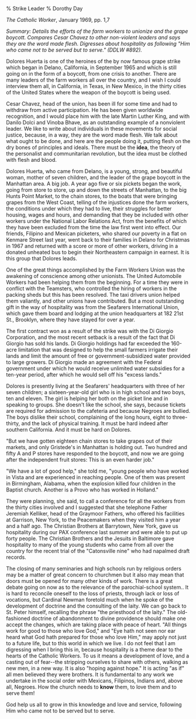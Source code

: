 % Strike Leader
% Dorothy Day

*The Catholic Worker*, January 1969, pp. 1,7

*Summary: Details the efforts of the farm workers to unionize and the
grape boycott. Compares Cesar Chavez to other non-violent leaders and
says they are the word made flesh. Digresses about hospitality as
following "Him who came not to be served but to serve." (DDLW \#892).*

Dolores Huerta is one of the heroines of the by now famous grape strike
which began in Delano, California, in September 1965 and which is still
going on in the form of a boycott, from one crisis to another. There are
many leaders of the farm workers all over the country, and I wish I
could interview them all, in California, in Texas, in New Mexico, in the
thirty cities of the United States where the weapon of the boycott is
being used.

Cesar Chavez, head of the union, has been ill for some time and had to
withdraw from active participation. He has been given worldwide
recognition, and I would place him with the late Martin Luther King, and
with Danilo Dolci and Vinoba Bhave, as an outstanding example of a
nonviolent leader. We like to write about individuals in these movements
for social justice, because, in a way, they are the word made flesh. We
talk about what ought to be done, and here are the people doing it,
putting flesh on the dry bones of principles and ideals. There must be
the **idea**, the theory of the personalist and communitarian
revolution, but the idea must be clothed with flesh and blood.

Dolores Huerta, who came from Delano, is a young, strong, and beautiful
woman, mother of seven children, and the leader of the grape boycott in
the Manhattan area. A big job. A year ago five or six pickets began the
work, going from store to store, up and down the streets of Manhattan,
to the big Hunts Point Market, to the chain stores, to the boats that
were bringing grapes from the West Coast, telling of the injustices done
the farm workers, the conditions under which they had to live, their
struggles for better housing, wages and hours, and demanding that they
be included with other workers under the National Labor Relations Act,
from the benefits of which they have been excluded from the time the law
first went into effect. Our friends, Filipino and Mexican picketers, who
shared our poverty in a flat on Kenmare Street last year, went back to
their families in Delano for Christmas in 1967 and returned with a score
or more of other workers, driving in a donated unheated bus to begin
their Northeastern campaign in earnest. It is this group that Dolores
leads.

One of the great things accomplished by the Farm Workers Union was the
awakening of conscience among other unionists. The United Automobile
Workers had been helping them from the beginning. For a time they were
in conflict with the Teamsters, who controlled the hiring of workers in
the packing sheds but this has been resolved. The taxi drivers union
helped them valiantly, and other unions have contributed. But a most
outstanding gift in the way of hospitality was from the Seafarers
International Union, which gave them board and lodging at the union
headquarters at 182 21st St., Brooklyn, where they have stayed for over
a year.

The first contract won as a result of the strike was with the Di Giorgio
Corporation, and the most recent setback is a result of the fact that Di
Giorgio has sold his lands. Di Giorgio holdings had far exceeded the
160-acre limitation that was designed to help the small farmers irrigate
their lands and limit the amount of free or government-subsidized water
provided to large growers. Di Giorgio made an agreement with the Federal
government under which he would receive unlimited water subsidies for a
ten-year period, after which he would sell off his "excess lands."

Dolores is presently living at the Seafarers' headquarters with three of
her seven children; a sixteen-year-old girl who is in high school and
two boys, ten and eleven. The girl is helping her both on the picket
line and in speaking to groups. She doesn't like the school, she says,
because tickets are required for admission to the cafeteria and because
Negroes are bullied. The boys dislike their school, complaining of the
long hours, eight to three-thirty, and the lack of physical training. It
must be hard indeed after southern California. And it must be hard on
Dolores.

"But we have gotten eighteen chain stores to take grapes out of their
markets, and only Gristede's in Manhattan is holding out. Two hundred
and fifty A and P stores have responded to the boycott, and now we are
going after the independent fruit stores: This is an even harder job."

"We have a lot of good help," she told me, "young people who have worked
in Vista and are experienced in reaching people. One of them was present
in Birmingham, Alabama, when the explosion killed four children in the
Baptist church. Another is a Provo who has worked in Holland."

They were planning, she said, to call a conference for all the workers
from the thirty cities involved and I suggested that she telephone
Father Jeremiah Kelliker, head of the Graymoor Fathers, who offered his
facilities at Garrison, New York, to the Peacemakers when they visited
him a year and a half ago. The Christian Brothers at Barrytown, New
York, gave us hospitality during our PAX conference last summer and were
able to put up forty people. The Christian Brothers and the Jesuits in
Baltimore gave hospitality to many of the young students who came from
all over the country for the recent trial of the "Catonsville nine" who
had napalmed draft records.

The closing of many seminaries and high schools run by religious orders
may be a matter of great concern to churchmen but it also may mean that
doors must be opened for many other kinds of work. There is a great
debate going on now as to the relevance of the parochial-school system..
It is hard to reconcile oneself to the loss of priests, through lack or
loss of vocations, but Cardinal Newman foretold much when he spoke of
the development of doctrine and the consulting of the laity. We can go
back to St. Peter himself, recalling the phrase "the priesthood of the
laity." The old-fashioned doctrine of abandonment to divine providence
should make one accept the changes, which are taking place with peace of
heart. "All things work for good to those who love God," and "Eye hath
not seen nor ear heard what God hath prepared for those who love Him,"
may apply not just to a future life, but to this world in which we live.
I do not feel that I am digressing when I bring this in, because
hospitality is a theme dear to the hearts of the Catholic Workers. To us
it means a development of love, and a casting out of fear--the stripping
ourselves to share with others, walking as new men, in a new way. It is
also "hoping against hope." It is acting "as if" all men believed they
were brothers. It is fundamental to any work we undertake in the social
order with Mexicans, Filipinos, Indians and, above all, Negroes. How the
church needs to **know** them, to love them and to serve them!

God help us all to grow in this knowledge and love and service,
following Him who came not to be served but to serve.
